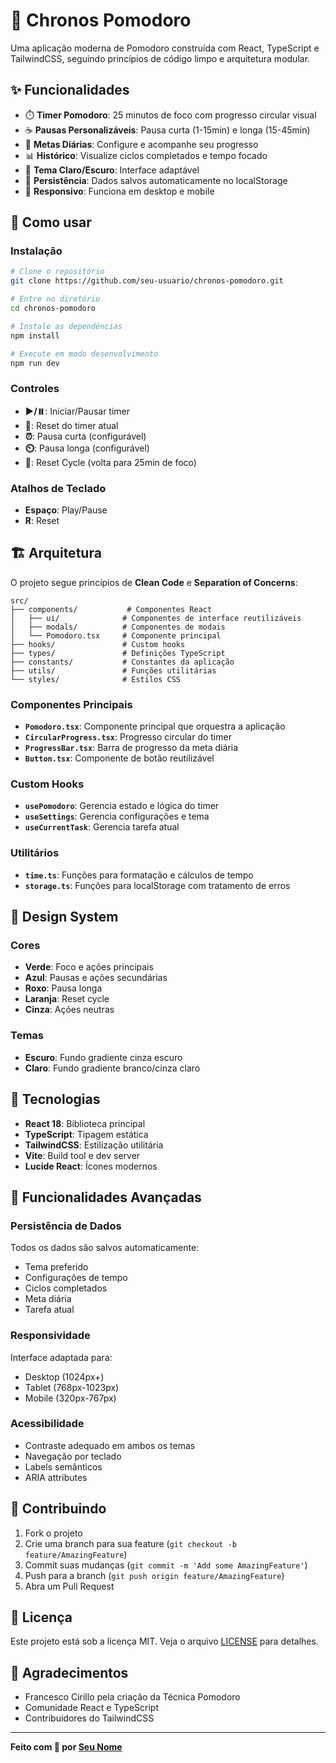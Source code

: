 # 🍅 Chronos Pomodoro

Uma aplicação moderna de Pomodoro construída com React, TypeScript e TailwindCSS, seguindo princípios de código limpo e arquitetura modular.

## ✨ Funcionalidades

- ⏱️ **Timer Pomodoro**: 25 minutos de foco com progresso circular visual
- ☕ **Pausas Personalizáveis**: Pausa curta (1-15min) e longa (15-45min)
- 🎯 **Metas Diárias**: Configure e acompanhe seu progresso
- 📊 **Histórico**: Visualize ciclos completados e tempo focado
- 🌙 **Tema Claro/Escuro**: Interface adaptável
- 💾 **Persistência**: Dados salvos automaticamente no localStorage
- 📱 **Responsivo**: Funciona em desktop e mobile

## 🚀 Como usar

### Instalação

```bash
# Clone o repositório
git clone https://github.com/seu-usuario/chronos-pomodoro.git

# Entre no diretório
cd chronos-pomodoro

# Instale as dependências
npm install

# Execute em modo desenvolvimento
npm run dev
```

### Controles

- **▶️/⏸️**: Iniciar/Pausar timer
- **🔄**: Reset do timer atual
- **⏰**: Pausa curta (configurável)
- **⏲️**: Pausa longa (configurável)
- **🔶**: Reset Cycle (volta para 25min de foco)

### Atalhos de Teclado

- **Espaço**: Play/Pause
- **R**: Reset

## 🏗️ Arquitetura

O projeto segue princípios de **Clean Code** e **Separation of Concerns**:

```
src/
├── components/           # Componentes React
│   ├── ui/              # Componentes de interface reutilizáveis
│   ├── modals/          # Componentes de modais
│   └── Pomodoro.tsx     # Componente principal
├── hooks/               # Custom hooks
├── types/               # Definições TypeScript
├── constants/           # Constantes da aplicação
├── utils/               # Funções utilitárias
└── styles/              # Estilos CSS
```

### Componentes Principais

- **`Pomodoro.tsx`**: Componente principal que orquestra a aplicação
- **`CircularProgress.tsx`**: Progresso circular do timer
- **`ProgressBar.tsx`**: Barra de progresso da meta diária
- **`Button.tsx`**: Componente de botão reutilizável

### Custom Hooks

- **`usePomodoro`**: Gerencia estado e lógica do timer
- **`useSettings`**: Gerencia configurações e tema
- **`useCurrentTask`**: Gerencia tarefa atual

### Utilitários

- **`time.ts`**: Funções para formatação e cálculos de tempo
- **`storage.ts`**: Funções para localStorage com tratamento de erros

## 🎨 Design System

### Cores

- **Verde**: Foco e ações principais
- **Azul**: Pausas e ações secundárias
- **Roxo**: Pausa longa
- **Laranja**: Reset cycle
- **Cinza**: Ações neutras

### Temas

- **Escuro**: Fundo gradiente cinza escuro
- **Claro**: Fundo gradiente branco/cinza claro

## 🔧 Tecnologias

- **React 18**: Biblioteca principal
- **TypeScript**: Tipagem estática
- **TailwindCSS**: Estilização utilitária
- **Vite**: Build tool e dev server
- **Lucide React**: Ícones modernos

## 📱 Funcionalidades Avançadas

### Persistência de Dados
Todos os dados são salvos automaticamente:
- Tema preferido
- Configurações de tempo
- Ciclos completados
- Meta diária
- Tarefa atual

### Responsividade
Interface adaptada para:
- Desktop (1024px+)
- Tablet (768px-1023px)
- Mobile (320px-767px)

### Acessibilidade
- Contraste adequado em ambos os temas
- Navegação por teclado
- Labels semânticos
- ARIA attributes

## 🤝 Contribuindo

1. Fork o projeto
2. Crie uma branch para sua feature (`git checkout -b feature/AmazingFeature`)
3. Commit suas mudanças (`git commit -m 'Add some AmazingFeature'`)
4. Push para a branch (`git push origin feature/AmazingFeature`)
5. Abra um Pull Request

## 📄 Licença

Este projeto está sob a licença MIT. Veja o arquivo [LICENSE](LICENSE) para detalhes.

## 🙏 Agradecimentos

- Francesco Cirillo pela criação da Técnica Pomodoro
- Comunidade React e TypeScript
- Contribuidores do TailwindCSS

---

**Feito com 💚 por [Seu Nome](https://github.com/seu-usuario)**